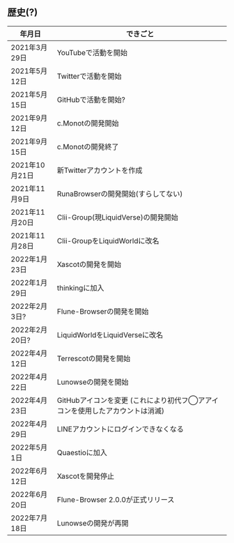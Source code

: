 ## 歴史(?)
|  年月日  |  できごと  |
| ---- | ---- |
|2021年3月29日|YouTubeで活動を開始|
|2021年5月12日|Twitterで活動を開始|
|2021年5月15日|GitHubで活動を開始?|
|2021年9月12日|c.Monotの開発開始|
|2021年9月15日|c.Monotの開発終了|
|2021年10月21日|新Twitterアカウントを作成|
|2021年11月9日|RunaBrowserの開発開始(すらしてない)|
|2021年11月20日|Clii-Group(現LiquidVerse)の開発開始|
|2021年11月28日|Clii-GroupをLiquidWorldに改名|
|2022年1月23日|Xascotの開発を開始|
|2022年1月29日|thinkingに加入|
|2022年2月3日?|Flune-Browserの開発を開始|
|2022年2月20日?|LiquidWorldをLiquidVerseに改名|
|2022年4月12日|Terrescotの開発を開始|
|2022年4月22日|Lunowseの開発を開始|
|2022年4月23日|GitHubアイコンを変更 (これにより初代フ◯アアイコンを使用したアカウントは消滅)|
|2022年4月29日|LINEアカウントにログインできなくなる|
|2022年5月1日|Quaestioに加入|
|2022年6月12日|Xascotを開発停止|
|2022年6月20日|Flune-Browser 2.0.0が正式リリース|
|2022年7月18日|Lunowseの開発が再開|